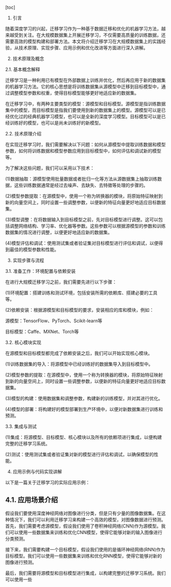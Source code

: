 
[toc]                    
                
                
1. 引言

随着深度学习的兴起，迁移学习作为一种基于数据迁移和优化的机器学习方法，越来越受到关注。在大规模数据集上开展迁移学习，不仅需要高质量的训练数据，还需要高效的模型构建和部署方法。本文将介绍迁移学习在大规模数据集上的实践经验，从技术原理、实现步骤、应用示例和优化改进等方面进行深入讲解。

2. 技术原理及概念

2.1. 基本概念解释

迁移学习是一种利用已有模型在外部数据上训练并优化，然后再应用于新的数据集的机器学习方法。它的核心思想是将训练数据集从源模型中迁移到目标模型中，通过调整模型参数和权重，使得目标模型能够更好地适应新的数据集。

在迁移学习中，有两种主要类型的模型：源模型和目标模型。源模型是指训练数据集中的模型，而目标模型是指我们要使用到新的数据集上的模型。源模型可以是已经优化过的经典机器学习模型，也可以是全新的深度学习模型。目标模型可以是已经训练好的模型，也可以是尚未训练好的新模型。

2.2. 技术原理介绍

在实现迁移学习时，我们需要解决以下问题：如何从源模型中提取训练数据和模型参数，如何将训练数据和模型参数应用到目标模型中，如何评估和调试新的模型等。

为了解决这些问题，我们可以采用以下技术：

(1)数据抽取：源模型使用批量数据或者批归一化等方法从源数据集上抽取训练数据，这些训练数据通常是经过去噪声、去缺失、去特徵等处理的步骤的。

(2)模型参数提取：在源模型中，使用一个称为转换器的模块，将原始特征映射到新的向量空间上，同时设置一些调整参数，以便新的特征向量更好地适应目标数据集。

(3)模型调整：在将数据输入到目标模型之前，先对目标模型进行调整。这可以包括调整网络结构、学习率、优化器等参数。这些参数可以根据源模型的参数和训练数据集的情况进行调整，以便更好地适应新的数据集。

(4)模型评估和调试：使用测试集或者验证集对目标模型进行评估和调试，以便得到最佳的模型参数和性能。

3. 实现步骤与流程

3.1. 准备工作：环境配置与依赖安装

在进行大规模迁移学习之前，我们需要先进行以下步骤：

(1)环境配置：搭建训练和测试环境，包括安装所需的依赖库、搭建必要的工具等。

(2)依赖安装：根据源模型和目标模型的要求，安装相应的库和模块，例如：

源模型：TensorFlow、PyTorch、Scikit-learn等

目标模型：Caffe、MXNet、Torch等

3.2. 核心模块实现

在源模型和目标模型都完成了依赖安装之后，我们可以开始实现核心模块。

(1)训练数据集的导入：将源模型中已经训练好的数据集导入到目标模型中。

(2)模型参数的提取：在源模型中，使用一个称为转换器的模块，将原始特征映射到新的向量空间上，同时设置一些调整参数，以便新的特征向量更好地适应目标数据集。

(3)模型的构建：使用数据集和调整参数，构建新的训练模型，并对其进行优化。

(4)模型的部署：将构建好的模型部署到生产环境中，以便对新数据集进行训练和预测。

3.3. 集成与测试

(1)集成：将源模型、目标模型、核心模块以及所有的依赖项进行集成，以便构建完整的迁移学习系统。

(2)测试：使用测试集或者验证集对新的模型进行评估和调试，以确保模型的性能。

4. 应用示例与代码实现讲解

以下是一篇关于迁移学习的实际应用示例：

## 4.1. 应用场景介绍

假设我们要使用深度神经网络对图像进行分类，但是只有少量的图像数据集。在这种情况下，我们可以利用迁移学习来构建一个高效的模型，对图像数据进行预测。首先，我们需要考虑源模型，假设我们使用了卷积神经网络(CNN)作为源模型。我们可以使用一些数据集来训练和优化CNN模型，使得它能够对新的输入图像进行分类预测。

接下来，我们需要构建一个目标模型，假设我们使用的是循环神经网络(RNN)作为目标模型。我们可以使用一些数据集来训练和优化RNN模型，使得它能够对新的图像进行预测。

最后，我们需要将源模型和目标模型进行集成，以构建完整的迁移学习系统。我们可以使用一些

